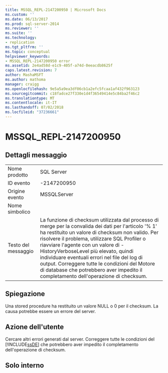```yaml
---
title: MSSQL_REPL-2147200950 | Microsoft Docs
ms.custom: ''
ms.date: 06/13/2017
ms.prod: sql-server-2014
ms.reviewer: ''
ms.suite: ''
ms.technology:
- replication
ms.tgt_pltfrm: ''
ms.topic: conceptual
helpviewer_keywords:
- MSSQL_REPL-2147200950 error
ms.assetid: 2e4ad58d-e1c9-405f-a74d-0eeacdb8625f
caps.latest.revision: 7
author: MashaMSFT
ms.author: mathoma
manager: craigg
ms.openlocfilehash: 9e5a5a9ea3df06cb1a2efc5fcaa1af432f963123
ms.sourcegitcommit: c18fadce27f330e1d4f36549414e5c84ba2f46c2
ms.translationtype: MT
ms.contentlocale: it-IT
ms.lasthandoff: 07/02/2018
ms.locfileid: "37236661"
---
```

# <a name="mssqlrepl-2147200950"></a>MSSQL_REPL-2147200950
    
## <a name="message-details"></a>Dettagli messaggio  
  
|||  
|-|-|  
|Nome prodotto|SQL Server|  
|ID evento|-2147200950|  
|Origine evento|MSSQLServer|  
|Nome simbolico||  
|Testo del messaggio|La funzione di checksum utilizzata dal processo di merge per la convalida dei dati per l'articolo '% 1' ha restituito un valore di checksum non valido. Per risolvere il problema, utilizzare SQL Profiler o riavviare l'agente con un valore di -HistoryVerboseLevel più elevato, quindi individuare eventuali errori nel file del log di output. Correggere tutte le condizioni del Motore di database che potrebbero aver impedito il completamento dell'operazione di checksum.|  
  
## <a name="explanation"></a>Spiegazione  
 Una stored procedure ha restituito un valore NULL o 0 per il checksum. La causa potrebbe essere un errore del server.  
  
## <a name="user-action"></a>Azione dell'utente  
 Cercare altri errori generati dal server. Correggere tutte le condizioni del [!INCLUDE[ssDE](../../includes/ssde-md.md)] che potrebbero aver impedito il completamento dell'operazione di checksum.  
  
## <a name="internal-only"></a>Solo interno  
  
